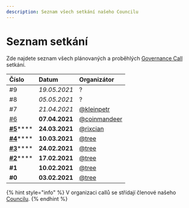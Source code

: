 ```yaml
---
description: Seznam všech setkání našeho Councilu
---
```


# Seznam setkání

Zde najdete seznam všech plánovaných a proběhlých [Governance Call](./) setkání.

| Číslo | Datum | Organizátor |
| :--- | :--- | :--- |
| \#9 | _19.05.2021_ | ? |
| \#8 | _05.05.2021_ | ? |
| \#7 | _21.04.2021_ | [@kleinpetr](https://forum.gwei.cz/u/kleinpetr) |
| [\#6](https://forum.gwei.cz/t/governance-call-6/326) | **07.04.2021** | [@coinmandeer](https://forum.gwei.cz/u/coinmandeer) |
| [**\#5**](https://forum.gwei.cz/t/governance-call-5/320)\*\*\*\* | **24.03.2021** | [@rixcian](https://forum.gwei.cz/u/rixcian) |
| [**\#4**](https://forum.gwei.cz/t/governance-call-4/261)\*\*\*\* | **10.03.2021** | [@tree](https://forum.gwei.cz/u/tree) |
| [**\#3**](https://forum.gwei.cz/t/governance-call-3/253)\*\*\*\* | **24.02.2021** | [@tree](https://forum.gwei.cz/u/tree) |
| [**\#2**](https://forum.gwei.cz/t/governance-call-2/213)\*\*\*\* | **17.02.2021** | [@tree](https://forum.gwei.cz/u/tree) |
| **\#1** | **10.02.2021** | [@tree](https://forum.gwei.cz/u/tree) |
| **\#0** | **03.02.2021** | [@tree](https://forum.gwei.cz/u/tree) |

{% hint style="info" %}
V organizaci callů se střídají členové našeho [Councilu](../council.md).
{% endhint %}

